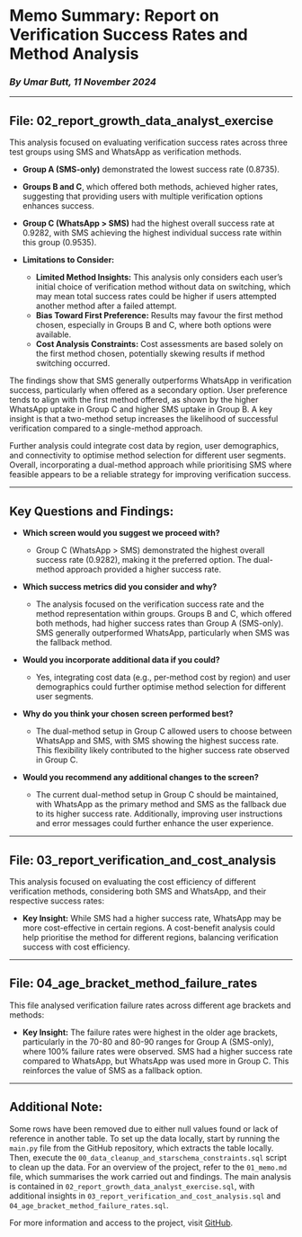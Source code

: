 # Memo Summary: Report on Verification Success Rates and Method Analysis
### *By Umar Butt, 11 November 2024*

---

## File: 02_report_growth_data_analyst_exercise
This analysis focused on evaluating verification success rates across three test groups using SMS and WhatsApp as verification methods.

- **Group A (SMS-only)** demonstrated the lowest success rate (0.8735).
- **Groups B and C**, which offered both methods, achieved higher rates, suggesting that providing users with multiple verification options enhances success.
- **Group C (WhatsApp > SMS)** had the highest overall success rate at 0.9282, with SMS achieving the highest individual success rate within this group (0.9535).

- **Limitations to Consider:**
    - **Limited Method Insights:** This analysis only considers each user’s initial choice of verification method without data on switching, which may mean total success rates could be higher if users attempted another method after a failed attempt.
    - **Bias Toward First Preference:** Results may favour the first method chosen, especially in Groups B and C, where both options were available.
    - **Cost Analysis Constraints:** Cost assessments are based solely on the first method chosen, potentially skewing results if method switching occurred.

The findings show that SMS generally outperforms WhatsApp in verification success, particularly when offered as a secondary option. User preference tends to align with the first method offered, as shown by the higher WhatsApp uptake in Group C and higher SMS uptake in Group B. A key insight is that a two-method setup increases the likelihood of successful verification compared to a single-method approach.

Further analysis could integrate cost data by region, user demographics, and connectivity to optimise method selection for different user segments. Overall, incorporating a dual-method approach while prioritising SMS where feasible appears to be a reliable strategy for improving verification success.

---

## Key Questions and Findings:

- **Which screen would you suggest we proceed with?**
    - Group C (WhatsApp > SMS) demonstrated the highest overall success rate (0.9282), making it the preferred option. The dual-method approach provided a higher success rate.

- **Which success metrics did you consider and why?**
    - The analysis focused on the verification success rate and the method representation within groups. Groups B and C, which offered both methods, had higher success rates than Group A (SMS-only). SMS generally outperformed WhatsApp, particularly when SMS was the fallback method.

- **Would you incorporate additional data if you could?**
    - Yes, integrating cost data (e.g., per-method cost by region) and user demographics could further optimise method selection for different user segments.

- **Why do you think your chosen screen performed best?**
    - The dual-method setup in Group C allowed users to choose between WhatsApp and SMS, with SMS showing the highest success rate. This flexibility likely contributed to the higher success rate observed in Group C.

- **Would you recommend any additional changes to the screen?**
    - The current dual-method setup in Group C should be maintained, with WhatsApp as the primary method and SMS as the fallback due to its higher success rate. Additionally, improving user instructions and error messages could further enhance the user experience.

---

## File: 03_report_verification_and_cost_analysis
This analysis focused on evaluating the cost efficiency of different verification methods, considering both SMS and WhatsApp, and their respective success rates:

- **Key Insight:** While SMS had a higher success rate, WhatsApp may be more cost-effective in certain regions. A cost-benefit analysis could help prioritise the method for different regions, balancing verification success with cost efficiency.

---

## File: 04_age_bracket_method_failure_rates
This file analysed verification failure rates across different age brackets and methods:

- **Key Insight:** The failure rates were highest in the older age brackets, particularly in the 70-80 and 80-90 ranges for Group A (SMS-only), where 100% failure rates were observed. SMS had a higher success rate compared to WhatsApp, but WhatsApp was used more in Group C. This reinforces the value of SMS as a fallback option.

---

## Additional Note:
Some rows have been removed due to either null values found or lack of reference in another table. To set up the data locally, start by running the `main.py` file from the GitHub repository, which extracts the table locally. Then, execute the `00_data_cleanup_and_starschema_constraints.sql` script to clean up the data. For an overview of the project, refer to the `01_memo.md` file, which summarises the work carried out and findings. The main analysis is contained in `02_report_growth_data_analyst_exercise.sql`, with additional insights in `03_report_verification_and_cost_analysis.sql` and `04_age_bracket_method_failure_rates.sql`.

For more information and access to the project, visit [GitHub](https://github.com/chemi5t/chemi5t-muzz-growth-data-analyst).

